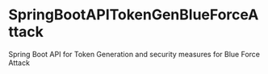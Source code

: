 # SpringBootAPITokenGenBlueForceAttack
Spring Boot API for Token Generation and security measures for Blue Force Attack
